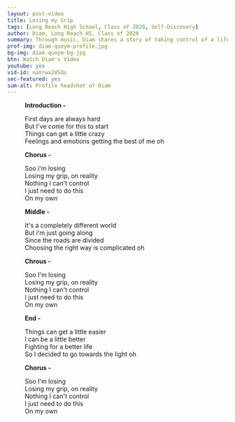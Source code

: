 ```yaml
---
layout: post-video
title: Losing my Grip
tags: [Long Reach High School, Class of 2020, Self-Discovery] 
author: Diam, Long Reach HS, Class of 2020
summary: Through music, Diam shares a story of taking control of a life that can be complicated and in disarray.
prof-img: diam-queym-profile.jpg
bg-img: diam-queym-bg.jpg
btn: Watch Diam's Video
youtube: yes
vid-id: uaVrwx28SQs
sec-featured: yes
sum-alt: Profile headshot of Diam
---
```


<figure>

<p><strong>Introduction -</strong></p>

<p>First days are always hard<br />
But I've come for this to start<br />
Things can get a little crazy <br />
Feelings and emotions getting the best of me oh</p>

<p><strong>Chorus -</strong></p>

<p>Soo i'm losing<br />
Losing my grip, on reality<br />
Nothing I can't control <br />
I just need to do this <br />
On my own</p>
 
<p><strong>Middle -</strong></p>
<p>It's a completely different world<br />
But i'm just going along<br />
Since the roads are divided<br />
Choosing the right way is complicated oh</p>

<p><strong>Chrous -</strong></p>

<p>Soo I'm losing<br />
Losing my grip, on reality<br />
Nothing I can't control<br />
I just need to do this <br />
On my own</p>

<p><strong>End -</strong></p>

<p>Things can get a little easier<br />
I can be a little better<br />
Fighting for a better life<br />
So I decided to go towards the light oh</p>

<p><strong>Chorus -</strong></p>

<p>Soo I'm losing<br />
Losing my grip, on reality<br />
Nothing I can't control<br />
I just need to do this <br />
On my own</p>

</figure>
